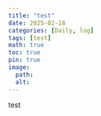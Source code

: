 ```yaml
---
title: "test"
date: 2025-02-18
categories: [Daily, log]
tags: [test]
math: true
toc: true
pin: true
image:
  path: 
  alt: 
---
```


test